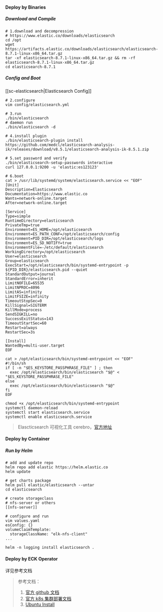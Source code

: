 #### Deploy by Binaries
##### Download and Compile
```shell
# 1.download and decompression
# https://www.elastic.co/downloads/elasticsearch
cd /opt
wget https://artifacts.elastic.co/downloads/elasticsearch/elasticsearch-8.7.1-linux-x86_64.tar.gz
tar -xf elasticsearch-8.7.1-linux-x86_64.tar.gz && rm -rf elasticsearch-8.7.1-linux-x86_64.tar.gz
cd elasticsearch-8.7.1
```

##### Config and Boot
[[sc-elasticsearch|Elasticsearch Config]]
```shell
# 2.configure
vim config/elasticsearch.yml

# 3.run 
./bin/elasticsearch
# daemon run
./bin/elasticsearch -d 

# 4.install plugin
./bin/elasticsearch-plugin install https://github.com/medcl/elasticsearch-analysis-ik/releases/download/v8.5.1/elasticsearch-analysis-ik-8.5.1.zip

# 5.set password and verify
./bin/elasticsearch-setup-passwords interactive
curl 127.0.0.1:9200 -u 'elastic:es123123'
```

```shell
# 6.boot
cat > /usr/lib/systemd/system/elasticsearch.service << "EOF"
[Unit]
Description=Elasticsearch
Documentation=https://www.elastic.co
Wants=network-online.target
After=network-online.target

[Service]
Type=simple
RuntimeDirectory=elasticsearch
PrivateTmp=true
Environment=ES_HOME=/opt/elasticsearch
Environment=ES_PATH_CONF=/opt/elasticsearch/config
Environment=PID_DIR=/opt/elasticsearch/logs
Environment=ES_SD_NOTIFY=true
EnvironmentFile=-/etc/default/elasticsearch
WorkingDirectory=/opt/elasticsearch
User=elasticsearch
Group=elasticsearch
ExecStart=/opt/elasticsearch/bin/systemd-entrypoint -p ${PID_DIR}/elasticsearch.pid --quiet
StandardOutput=journal
StandardError=inherit
LimitNOFILE=65535
LimitNPROC=4096
LimitAS=infinity
LimitFSIZE=infinity
TimeoutStopSec=0
KillSignal=SIGTERM
KillMode=process
SendSIGKILL=no
SuccessExitStatus=143
TimeoutStartSec=60
Restart=always
RestartSec=3s

[Install]
WantedBy=multi-user.target
EOF

cat > /opt/elasticsearch/bin/systemd-entrypoint << "EOF"
#!/bin/sh
if [ -n "$ES_KEYSTORE_PASSPHRASE_FILE" ] ; then
  exec /opt/elasticsearch/bin/elasticsearch "$@" < "$ES_KEYSTORE_PASSPHRASE_FILE"
else
  exec /opt/elasticsearch/bin/elasticsearch "$@"
fi
EOF

chmod +x /opt/elasticsearch/bin/systemd-entrypoint   
systemctl daemon-reload
systemctl start elasticsearch.service
systemctl enable elasticsearch.service
```

>Elascticsearch 可视化工具 cerebro，[官方地址](https://github.com/lmenezes/cerebro)


#### Deploy by Container
##### Run by Helm
```shell
# add and update repo
helm repo add elastic https://helm.elastic.co
helm update

# get charts package
helm pull elastic/elasticsearch --untar
cd elasticsearch

# create storageclass
# nfs-server or others
[[nfs-server]]

# configure and run
vim values.yaml
esConfig: {}
volumeClaimTemplate:
  storageClassName: "elk-nfs-client"
...

helm -n logging install elasticsearch .

```


#### Deploy by ECK Operator
详见参考文档


> 参考文档：
> 1. [官方 github 文档](https://github.com/elastic/elasticsearch)
> 2. [官方 k8s 集群部署文档](https://www.elastic.co/downloads/elastic-cloud-kubernetes)
> 3. [Ubuntu Install](https://www.elastic.co/guide/en/elasticsearch/reference/8.7/deb.html)